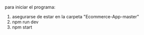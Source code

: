para iniciar el programa:
1. asegurarse de estar en la carpeta "Ecommerce-App-master"
2. npm run dev
3. npm start